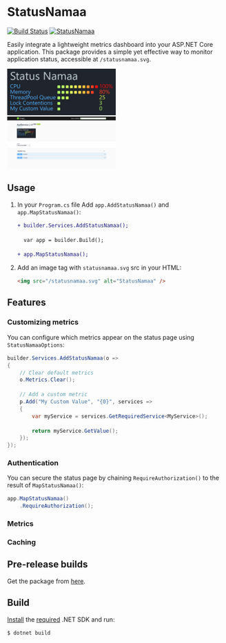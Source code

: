 ﻿# StatusNamaa

[![Build Status](https://ctyar.visualstudio.com/StatusNamaa/_apis/build/status%2Fctyar.StatusNamaa?branchName=main)](https://ctyar.visualstudio.com/StatusNamaa/_build/latest?definitionId=14&branchName=main)
[![StatusNamaa](https://img.shields.io/nuget/v/StatusNamaa.svg)](https://www.nuget.org/packages/StatusNamaa/)

Easily integrate a lightweight metrics dashboard into your ASP.NET Core application. This package provides a simple yet effective way to monitor application status, accessible at `/statusnamaa.svg`.

<img src="https://raw.githubusercontent.com/ctyar/StatusNamaa/refs/heads/main/doc/images/dashboard.png" width="50%" >
<img src="https://raw.githubusercontent.com/ctyar/StatusNamaa/refs/heads/main/doc/images/fullpage.png" width="50%" >

## Usage

1. In your `Program.cs` file Add `app.AddStatusNamaa()` and `app.MapStatusNamaa()`:

    ```diff
    + builder.Services.AddStatusNamaa();

      var app = builder.Build();

    + app.MapStatusNamaa();
    ```

2. Add an image tag with `statusnamaa.svg` src in your HTML:
    ```html
    <img src="/statusnamaa.svg" alt="StatusNamaa" />
    ```

## Features
### Customizing metrics
You can configure which metrics appear on the status page using `StatusNamaaOptions`:
```csharp
builder.Services.AddStatusNamaa(o =>
{
    // Clear default metrics
    o.Metrics.Clear();

    // Add a custom metric
    p.Add("My Custom Value", "{0}", services =>
    {
        var myService = services.GetRequiredService<MyService>();

        return myService.GetValue();
    });
});
```

### Authentication
You can secure the status page by chaining `RequireAuthorization()` to the result of `MapStatusNamaa()`:
```csharp
app.MapStatusNamaa()
    .RequireAuthorization();
```
### Metrics

### Caching

## Pre-release builds

Get the package from [here](https://github.com/ctyar/StatusNamaa/pkgs/nuget/StatusNamaa).


## Build

[Install](https://get.dot.net) the [required](global.json) .NET SDK and run:
```
$ dotnet build
```